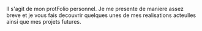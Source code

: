 Il s'agit de mon protFolio personnel. Je me presente de maniere assez breve et je vous fais decouvrir quelques unes de mes realisations acteulles ainsi que mes projets futures.
